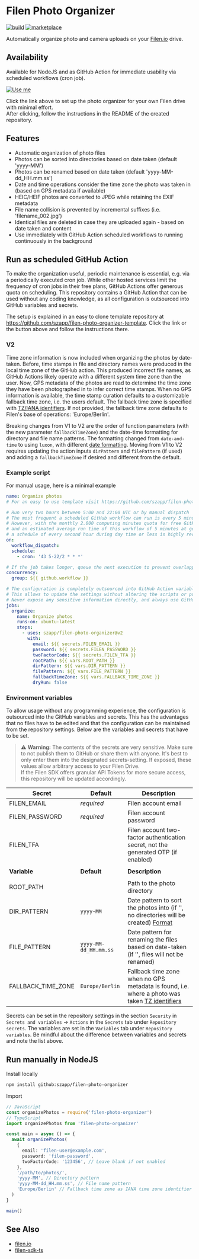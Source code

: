 # Filen Photo Organizer

[![build](https://github.com/szapp/filen-photo-organizer/actions/workflows/build.yml/badge.svg)](https://github.com/szapp/filen-photo-organizer/actions/workflows/build.yml)
[![marketplace](https://img.shields.io/github/v/release/szapp/filen-photo-organizer?logo=githubactions&logoColor=white&label=marketplace)](https://github.com/marketplace/actions/filen-photo-organizer)

Automatically organize photo and camera uploads on your [Filen.io](https://filen.io) drive.

## Availability

Available for NodeJS and as GitHub Action for immediate usability via scheduled workflows (cron job).

[![Use me](https://img.shields.io/badge/template-use%20me-green?style=for-the-badge&logo=github)](https://repo.new/?template_name=filen-photo-organizer-template&template_owner=szapp&name=filen-photo-organizer&description=Automatically%20organizes%20my%20filen.io%20photos)

Click the link above to set up the photo organizer for your own Filen drive with minimal effort.  
After clicking, follow the instructions in the README of the created repository.

## Features

- Automatic organization of photo files
- Photos can be sorted into directories based on date taken (default 'yyyy-MM')
- Photos can be renamed based on date taken (default 'yyyy-MM-dd_HH.mm.ss')
- Date and time operations consider the time zone the photo was taken in (based on GPS metadata if available)
- HEIC/HEIF photos are converted to JPEG while retaining the EXIF metadata
- File name collision is prevented by incremental suffixes (i.e. 'filename_002.jpg')
- Identical files are deleted in case they are uploaded again - based on date taken and content
- Use immediately with GitHub Action scheduled workflows to running continuously in the background

## Run as scheduled GitHub Action

To make the organization useful, periodic maintenance is essential, e.g. via a periodically executed cron job.
While other hosted services limit the frequency of cron jobs in their free plans, GitHub Actions offer generous quota on scheduling.
This repository contains a GitHub Action that can be used without any coding knowledge, as all configuration is outsourced into GitHub variables and secrets.

The setup is explained in an easy to clone template repository at https://github.com/szapp/filen-photo-organizer-template. Click the link or the button above and follow the instructions there.

### V2

Time zone information is now included when organizing the photos by date-taken.
Before, time stamps in file and directory names were produced in the local time zone of the GitHub action.
This produced incorrect file names, as GitHub Actions likely operate with a different system time zone than the user.
Now, GPS metadata of the photos are read to determine the time zone they have been photographed in to infer correct time stamps.
When no GPS information is available, the time stamp curation defaults to a customizable fallback time zone, i.e. the users default.
The fallback time zone is specified with [TZ/IANA identifiers][timezones-link].
If not provided, the fallback time zone defaults to Filen's base of operations: 'Europe/Berlin'.

Breaking changes from V1 to V2 are the order of function parameters (with the new parameter `fallbackTimeZone`) and the date-time formatting for directory and file name patterns.
The formatting changed from `date-and-time` to using `luxon`, with different [date formatting][date-format-link].
Moving from V1 to V2 requires updating the action inputs `dirPattern` and `filePattern` (if used) and adding a `fallbackTimeZone` if desired and different from the default.

### Example script

For manual usage, here is a minimal example

```yml
name: Organize photos
# For an easy to use template visit https://github.com/szapp/filen-photo-organizer-template

# Run very two hours between 5:00 and 22:00 UTC or by manual dispatch
# The most frequent a scheduled GitHub workflow can run is every 5 minutes
# However, with the monthly 2.000 computing minutes quota for free GitHub accounts
# and an estimated average run time of this workflow of 5 minutes at generous photographing,
# a schedule of every second hour during day time or less is highly recommended
on:
  workflow_dispatch:
  schedule:
    - cron: '43 5-22/2 * * *'

# If the job takes longer, queue the next execution to prevent overlapping, conflicting runs
concurrency:
  group: ${{ github.workflow }}

# The configuration is completely outsourced into GitHub Action variables and secrets
# This allows to update the settings without altering the scripts or pushing changes to the repository
# Never expose any sensitive information directly, and always use GitHub secrets where necessary
jobs:
  organize:
    name: Organize photos
    runs-on: ubuntu-latest
    steps:
      - uses: szapp/filen-photo-organizer@v2
        with:
          email: ${{ secrets.FILEN_EMAIL }}
          password: ${{ secrets.FILEN_PASSWORD }}
          twoFactorCode: ${{ secrets.FILEN_TFA }}
          rootPath: ${{ vars.ROOT_PATH }}
          dirPattern: ${{ vars.DIR_PATTERN }}
          filePattern: ${{ vars.FILE_PATTERN }}
          fallbackTimeZone: ${{ vars.FALLBACK_TIME_ZONE }}
          dryRun: false
```

### Environment variables

To allow usage without any programming experience, the configuration is outsourced into the GitHub variables and secrets. This has the advantages that no files have to be edited and that the configuration can be maintained from the repository settings. Below are the variables and secrets that have to be set.

> ⚠️ **Warning:** The contents of the secrets are very sensitive. Make sure to not publish them to GitHub or share them with anyone. It's best to only enter them into the designated secrets-setting. If exposed, these values allow arbitrary access to your Filen Drive.  
> If the Filen SDK offers granular API Tokens for more secure access, this repository will be updated accordingly.

| Secret             | Default               | Description                                                                                                     |
| ------------------ | --------------------- | --------------------------------------------------------------------------------------------------------------- |
| FILEN_EMAIL        | _required_            | Filen account email                                                                                             |
| FILEN_PASSWORD     | _required_            | Filen account password                                                                                          |
| FILEN_TFA          |                       | Filen account two-factor authentication secret, not the generated OTP (if enabled)                              |
|                    |                       |
| **Variable**       | **Default**           | **Description**                                                                                                 |
|                    |                       |                                                                                                                 |
| ROOT_PATH          |                       | Path to the photo directory                                                                                     |
| DIR_PATTERN        | `yyyy-MM`             | Date pattern to sort the photos into (if '', no directories will be created) [Format][date-format-link]         |
| FILE_PATTERN       | `yyyy-MM-dd_HH.mm.ss` | Date pattern for renaming the files based on date-taken (if '', files will not be renamed)                      |
| FALLBACK_TIME_ZONE | `Europe/Berlin`       | Fallback time zone when no GPS metadata is found, i.e. where a photo was taken [TZ identifiers][timezones-link] |

[date-format-link]: https://moment.github.io/luxon/#/formatting?id=table-of-tokens
[timezones-link]: https://en.wikipedia.org/wiki/List_of_tz_database_time_zones

Secrets can be set in the repository settings in the section `Security` in `Secrets and variables` -> `Actions` in the `Secrets` tab under `Repository secrets`. The variables are set in the `Variables` tab under `Repository variables`. Be mindful about the difference between variables and secrets and note the list above.

## Run manually in NodeJS

Install locally

```bash
npm install github:szapp/filen-photo-organizer
```

Import

```typescript
// JavaScript
const organizePhotos = require('filen-photo-organizer')
// TypeScript
import organizePhotos from 'filen-photo-organizer'

const main = async () => {
  await organizePhotos(
    {
      email: 'filen-user@example.com',
      password: 'filen-password',
      twoFactorCode: '123456', // Leave blank if not enabled
    },
    '/path/to/photos/',
    'yyyy-MM', // Directory pattern
    'yyyy-MM-dd_HH.mm.ss', // File name pattern
    'Europe/Berlin' // Fallback time zone as IANA time zone identifier
  )
}

main()
```

## See Also

- [filen.io](https://filen.io)
- [filen-sdk-ts](https://github.com/FilenCloudDienste/filen-sdk-ts)
